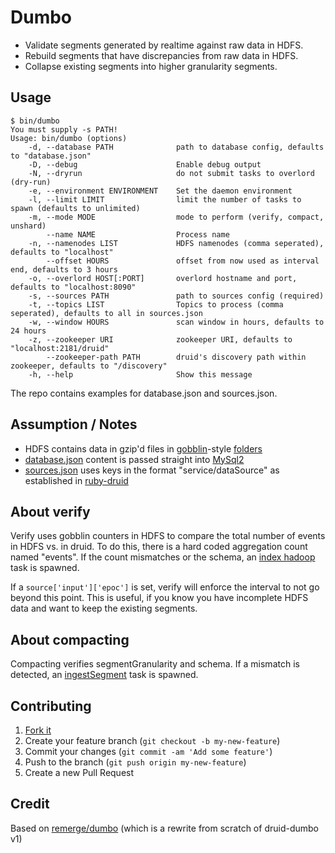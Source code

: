 # Dumbo

* Validate segments generated by realtime against raw data in HDFS.
* Rebuild segments that have discrepancies from raw data in HDFS.
* Collapse existing segments into higher granularity segments.

## Usage

```
$ bin/dumbo
You must supply -s PATH!
Usage: bin/dumbo (options)
    -d, --database PATH              path to database config, defaults to "database.json"
    -D, --debug                      Enable debug output
    -N, --dryrun                     do not submit tasks to overlord (dry-run)
    -e, --environment ENVIRONMENT    Set the daemon environment
    -l, --limit LIMIT                limit the number of tasks to spawn (defaults to unlimited)
    -m, --mode MODE                  mode to perform (verify, compact, unshard)
        --name NAME                  Process name
    -n, --namenodes LIST             HDFS namenodes (comma seperated), defaults to "localhost"
        --offset HOURS               offset from now used as interval end, defaults to 3 hours
    -o, --overlord HOST[:PORT]       overlord hostname and port, defaults to "localhost:8090"
    -s, --sources PATH               path to sources config (required)
    -t, --topics LIST                Topics to process (comma seperated), defaults to all in sources.json
    -w, --window HOURS               scan window in hours, defaults to 24 hours
    -z, --zookeeper URI              zookeeper URI, defaults to "localhost:2181/druid"
        --zookeeper-path PATH        druid's discovery path within zookeeper, defaults to "/discovery"
    -h, --help                       Show this message
```

The repo contains examples for database.json and sources.json.

## Assumption / Notes

* HDFS contains data in gzip'd files in [gobblin](https://github.com/liquidm/gobblin)-style [folders](https://github.com/liquidm/druid-dumbo/blob/master/lib/dumbo/firehose/hdfs.rb#L65)
* [database.json](https://github.com/liquidm/druid-dumbo/blob/master/database.json.example) content is passed straight into [MySql2](http://api.rubyonrails.org/classes/ActiveRecord/ConnectionAdapters/MysqlAdapter.html)
* [sources.json](https://github.com/liquidm/druid-dumbo/blob/master/sources.json.example) uses keys in the format "service/dataSource" as established in [ruby-druid](https://github.com/ruby-druid/ruby-druid)

## About verify

Verify uses gobblin counters in HDFS to compare the total number of events in HDFS vs. in druid. To do this, there is a hard coded aggregation count named "events". If the count mismatches or the schema, an [index hadoop](http://druid.io/docs/latest/Tasks.html#index-hadoop-task) task is spawned.

If a ```source['input']['epoc']``` is set, verify will enforce the interval to not go beyond this point. This is useful, if you know you have incomplete HDFS data and want to keep the existing segments.

## About compacting

Compacting verifies segmentGranularity and schema. If a mismatch is detected, an [ingestSegment](http://druid.io/docs/latest/Firehose.html#ingestsegmentfirehose) task is spawned.

## Contributing

1. [Fork it](https://github.com/liquidm/druid-dumbo/fork)
2. Create your feature branch (`git checkout -b my-new-feature`)
3. Commit your changes (`git commit -am 'Add some feature'`)
4. Push to the branch (`git push origin my-new-feature`)
5. Create a new Pull Request

## Credit

Based on [remerge/dumbo](https://github.com/remerge/dumbo) (which is a rewrite from scratch of druid-dumbo v1)
